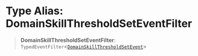# Type Alias: DomainSkillThresholdSetEventFilter

> **DomainSkillThresholdSetEventFilter**: `TypedEventFilter`\<[`DomainSkillThresholdSetEvent`](DomainSkillThresholdSetEvent.md)\>

